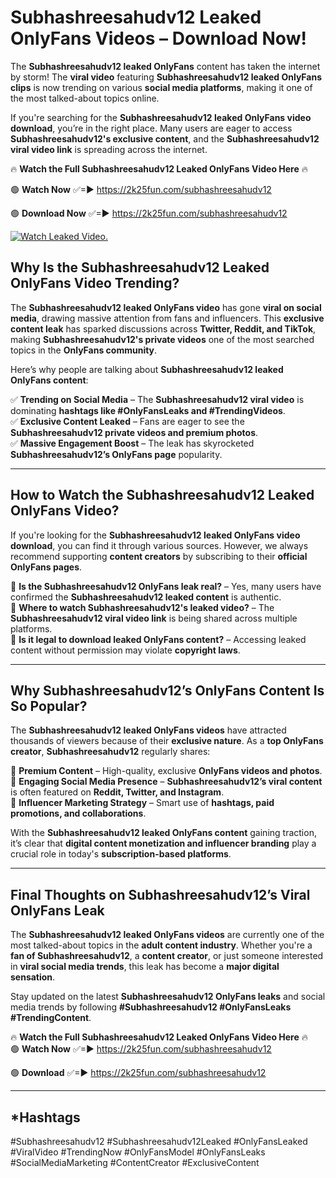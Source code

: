 # Subhashreesahudv12 Leaked OnlyFans Videos – Download Now!

The **Subhashreesahudv12 leaked OnlyFans** content has taken the internet by storm! The **viral video** featuring **Subhashreesahudv12 leaked OnlyFans clips** is now trending on various **social media platforms**, making it one of the most talked-about topics online.  

If you're searching for the **Subhashreesahudv12 leaked OnlyFans video download**, you’re in the right place. Many users are eager to access **Subhashreesahudv12's exclusive content**, and the **Subhashreesahudv12 viral video link** is spreading across the internet.  

🔥 **Watch the Full Subhashreesahudv12 Leaked OnlyFans Video Here** 🔥  

🟢 **Watch Now** ✅=► https://2k25fun.com/subhashreesahudv12

🟢 **Download Now** ✅=► https://2k25fun.com/subhashreesahudv12

[![Watch Leaked Video.](https://miro.medium.com/v2/resize:fit:828/format:webp/1*cilzJN44JGOrTw9NJCrNHA.gif "Watch Leaked Video")](https://2k25fun.com/subhashreesahudv12)

## **Why Is the Subhashreesahudv12 Leaked OnlyFans Video Trending?**  

The **Subhashreesahudv12 leaked OnlyFans video** has gone **viral on social media**, drawing massive attention from fans and influencers. This **exclusive content leak** has sparked discussions across **Twitter, Reddit, and TikTok**, making **Subhashreesahudv12's private videos** one of the most searched topics in the **OnlyFans community**.  

Here’s why people are talking about **Subhashreesahudv12 leaked OnlyFans content**:  

✅ **Trending on Social Media** – The **Subhashreesahudv12 viral video** is dominating **hashtags like #OnlyFansLeaks and #TrendingVideos**.  
✅ **Exclusive Content Leaked** – Fans are eager to see the **Subhashreesahudv12 private videos and premium photos**.  
✅ **Massive Engagement Boost** – The leak has skyrocketed **Subhashreesahudv12’s OnlyFans page** popularity.  

---

## **How to Watch the Subhashreesahudv12 Leaked OnlyFans Video?**  

If you're looking for the **Subhashreesahudv12 leaked OnlyFans video download**, you can find it through various sources. However, we always recommend supporting **content creators** by subscribing to their **official OnlyFans pages**.  

🔹 **Is the Subhashreesahudv12 OnlyFans leak real?** – Yes, many users have confirmed the **Subhashreesahudv12 leaked content** is authentic.  
🔹 **Where to watch Subhashreesahudv12's leaked video?** – The **Subhashreesahudv12 viral video link** is being shared across multiple platforms.  
🔹 **Is it legal to download leaked OnlyFans content?** – Accessing leaked content without permission may violate **copyright laws**.  

---

## **Why Subhashreesahudv12’s OnlyFans Content Is So Popular?**  

The **Subhashreesahudv12 leaked OnlyFans videos** have attracted thousands of viewers because of their **exclusive nature**. As a **top OnlyFans creator**, **Subhashreesahudv12** regularly shares:  

📌 **Premium Content** – High-quality, exclusive **OnlyFans videos and photos**.  
📌 **Engaging Social Media Presence** – **Subhashreesahudv12’s viral content** is often featured on **Reddit, Twitter, and Instagram**.  
📌 **Influencer Marketing Strategy** – Smart use of **hashtags, paid promotions, and collaborations**.  

With the **Subhashreesahudv12 leaked OnlyFans content** gaining traction, it’s clear that **digital content monetization and influencer branding** play a crucial role in today's **subscription-based platforms**.  

---

## **Final Thoughts on Subhashreesahudv12’s Viral OnlyFans Leak**  

The **Subhashreesahudv12 leaked OnlyFans videos** are currently one of the most talked-about topics in the **adult content industry**. Whether you're a **fan of Subhashreesahudv12**, a **content creator**, or just someone interested in **viral social media trends**, this leak has become a **major digital sensation**.  

Stay updated on the latest **Subhashreesahudv12 OnlyFans leaks** and social media trends by following **#Subhashreesahudv12 #OnlyFansLeaks #TrendingContent**.  

🔥 **Watch the Full Subhashreesahudv12 Leaked OnlyFans Video Here** 🔥  
🟢 **Watch Now** ✅=► https://2k25fun.com/subhashreesahudv12

🟢 **Download** ✅=► https://2k25fun.com/subhashreesahudv12

---

## *Hashtags
#Subhashreesahudv12 #Subhashreesahudv12Leaked #OnlyFansLeaked #ViralVideo #TrendingNow #OnlyFansModel #OnlyFansLeaks #SocialMediaMarketing #ContentCreator #ExclusiveContent  